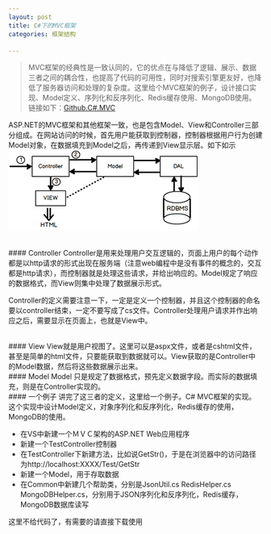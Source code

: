 ```yaml
---
layout: post
title: C#下的MVC框架
categories: 框架结构

---
```


>MVC框架的经典性是一致认同的，它的优点在与降低了逻辑、展示、数据三者之间的耦合性，也提高了代码的可用性，同时对搜索引擎更友好，也降低了服务器访问和处理的复杂度。这里给个MVC框架的例子，设计接口实现、Model定义、序列化和反序列化、Redis缓存使用、MongoDB使用。链接如下：[Github.C#.MVC](https://github.com/BLYang7/MVCTest)

ASP.NET的MVC框架和其他框架一致，也是包含Model、View和Controller三部分组成。在网站访问的时候，首先用户能获取到控制器，控制器根据用户行为创建Model对象，在数据填充到Model之后，再传递到View显示层。如下如示
![](/images/pages/framework/csharpmvc.png)

<br/>
#### Controller
Controller是用来处理用户交互逻辑的，页面上用户的每个动作都是以http请求的形式出现在服务端（注意web编程中是没有事件的概念的，交互都是http请求），而控制器就是处理这些请求，并给出响应的。Model规定了响应的数据格式，而View则集中处理了数据展示形式。

Controller的定义需要注意一下，一定是定义一个控制器，并且这个控制器的命名要以controller结束，一定不要写成了cs文件。Controller处理用户请求并作出响应之后，需要显示在页面上，也就是View中。

<br/>
#### View
View就是用户视图了。这里可以是aspx文件，或者是cshtml文件，甚至是简单的html文件，只要能获取到数据就可以。View获取的是Controller中的Model数据，然后将这些数据展示出来。

<br/>
#### Model
Model 只是规定了数据格式，预先定义数据字段。而实际的数据填充，则是在Controller实现的。

<br/>
#### 一个例子
讲完了这三者的定义，这里给一个例子。C# MVC框架的实现。这个实现中设计Model定义，对象序列化和反序列化，Redis缓存的使用，MongoDB的使用。

* 在VS中新建一个ＭＶＣ架构的ASP.NET Web应用程序
* 新建一个TestController控制器
* 在TestController下新建方法，比如说GetStr()，于是在浏览器中的访问路径为http://localhost:XXXX/Test/GetStr
* 新建一个Model，用于存取数据
* 在Common中新建几个帮助类，分别是JsonUtil.cs RedisHelper.cs MongoDBHelper.cs，分别用于JSON序列化和反序列化，Redis缓存，MongoDB数据库读写

这里不给代码了，有需要的请直接下载使用
